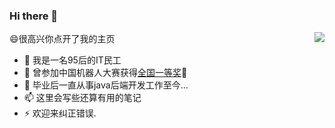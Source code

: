 ### Hi there 👋

<img align="right" src="https://github-readme-stats.vercel.app/api?username=baijq&show_icons=true&icon_color=CE1D2D&text_color=718096&bg_color=ffffff&hide_title=true" />

😄很高兴你点开了我的主页

- 🔭 我是一名95后的IT民工
- 🌱 曾参加中国机器人大赛获得[全国一等奖](http://crc.drct-caa.org.cn/index.php/race/lists?catid=19&cid_1=172&cid_2=175&sid=348&tid=3#con_html):100:   
- 👯 毕业后一直从事java后端开发工作至今...  
- 📫 这里会写些还算有用的笔记
- ⚡ 欢迎来纠正错误.


<!--
**baijq/baijq** is a ✨ _special_ ✨ repository because its `README.md` (this file) appears on your GitHub profile.

Here are some ideas to get you started:

- 🔭 I’m currently working on ...
- 🌱 I’m currently learning ...
- 👯 I’m looking to collaborate on ...
- 🤔 I’m looking for help with ...
- 💬 Ask me about ...
- 📫 How to reach me: ...
- 😄 Pronouns: ...
- ⚡ Fun fact: ...
-->
